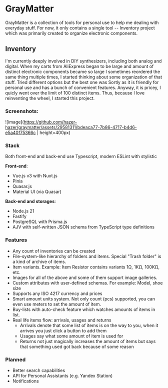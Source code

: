 # GrayMatter

GrayMatter is a collection of tools for personal use to help me dealing with everyday stuff.
For now, it only contains a single tool -- Inventory project which was primarily created to organize electronic components.

## Inventory

I'm currently deeply involved in DIY synthesizers, including both analog and digital.
When my carts from AliExpress began to be large and amount of distinct electronic components became so large I sometimes reordered the same thing multiple times, I started thinking about some organization of that stuff.
Tried different options but the best one was Sortly as it is friendly for personal use and has a bunch of convenient features. Anyway, it is pricey, I quicly went over the limit of 100 distinct items.
Thus, because I love reinventing the wheel, I started this project.

### Screenshots:
![image](https://github.com/hazer-hazer/graymatter/assets/29581311/bdeaca77-7b86-4717-b4d6-e5a40f75366c | height=400px)

### Stack

Both front-end and back-end use Typescript, modern ESLint with stylistic

**Front-end**:
- Vue.js v3 with Nuxt.js
- Pinia
- Quasar.js
- Material UI (via Quasar)

**Back-end and storages**:
- Node.js 21
- Fastify
- PostgreSQL with Prisma.js
- AJV with self-written JSON schema from TypeScript type definitions

### Features

- Any count of inventories can be created
- File-system-like hierarchy of folders and items. Special "Trash folder" is a kind of archive of items. 
- Item variants. Example: Item Resistor contains variants 1Ω, 1KΩ, 100KΩ, etc.
- Images for all of the above and some of them support image galleries.
- Custom attributes with user-defined schemas. For example: Model, shoe size
- Supports any ISO 4217 currency and prices
- Smart amount units system. Not only count (pcs) supported, you can even use meters to set the amount of item.
- Buy-lists with auto-check feature which watches amounts of items in list.
- Real life items flow: arrivals, usages and returns
  - Arrivals denote that some list of items is on the way to you, when it arrives you just click a button to add them
  - Usages say what some amount of item is used for
  - Returns not just magically increases the amount of items but says that something used got back because of some reason

### Planned

- Better search capabilities
- API for Personal Assistants (e.g. Yandex Station)
- Notifications 
